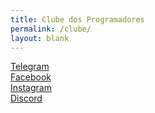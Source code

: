```yaml
---
title: Clube dos Programadores
permalink: /clube/
layout: blank
---
```


<div class="post-title">
  <div class="post-title">
    <i class="icon-telegram"></i><a href="https://t.me/clubedosprogramadores" target="_blank">Telegram</a>
  </div>

  <div class="post-title">
    <i class="icon-facebook-squared"></i><a href="https://facebook.com/groups/clubedosprogramadores" target="_blank">Facebook</a>
  </div>

  <div class="post-title">
    <i class="icon-instagram"></i><a href="https://instagram.com/clubedosprogramadoresti" target="_blank">Instagram</a>
  </div>

  <div class="post-title">
    <a href="https://discord.io/clube" target="_blank">Discord</a>
  </div>
</div>

